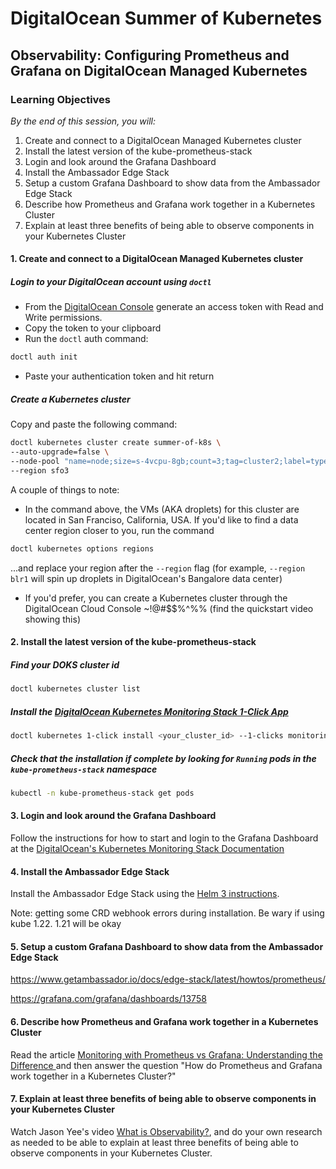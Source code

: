 # DigitalOcean Summer of Kubernetes 
## Observability: Configuring Prometheus and Grafana on DigitalOcean Managed Kubernetes

### Learning Objectives
_By the end of this session, you will:_  
1. Create and connect to a DigitalOcean Managed Kubernetes cluster 
1. Install the latest version of the kube-prometheus-stack
1. Login and look around the Grafana Dashboard 
1. ​​Install the Ambassador Edge Stack 
1. Setup a custom Grafana Dashboard to show data from the Ambassador Edge Stack
1. Describe how Prometheus and Grafana work together in a Kubernetes Cluster
1. Explain at least three benefits of being able to observe components in your Kubernetes Cluster


#### 1. Create and connect to a DigitalOcean Managed Kubernetes cluster 
##### Login to your DigitalOcean account using `doctl`

* From the [DigitalOcean Console](https://cloud.digitalocean.com/account/api/tokens) generate an access token with Read and Write permissions. 
* Copy the token to your clipboard
* Run the `doctl` auth command: 

```bash
doctl auth init
``` 
* Paste your authentication token and hit return

##### Create a Kubernetes cluster

Copy and paste the following command: 
```bash
doctl kubernetes cluster create summer-of-k8s \
--auto-upgrade=false \
--node-pool "name=node;size=s-4vcpu-8gb;count=3;tag=cluster2;label=type=basic;auto-scale=true;min-nodes=2;max-nodes=4" \
--region sfo3
``` 

A couple of things to note: 
* In the command above, the VMs (AKA droplets) for this cluster are located in San Franciso, California, USA. If you'd like to find a data center region closer to you, run the command 
```bash
doctl kubernetes options regions
```
...and replace your region after the `--region` flag (for example, `--region blr1` will spin up droplets in DigitalOcean's Bangalore data center)
* If you'd prefer, you can create a Kubernetes cluster through the DigitalOcean Cloud Console
~!@#$$%^%% (find the quickstart video showing this)

#### 2. Install the latest version of the kube-prometheus-stack

##### Find your DOKS cluster id 
```bash
doctl kubernetes cluster list
```
##### Install the [DigitalOcean Kubernetes Monitoring Stack 1-Click App](https://marketplace.digitalocean.com/apps/kubernetes-monitoring-stack)

```bash
doctl kubernetes 1-click install <your_cluster_id> --1-clicks monitoring
```

##### Check that the installation if complete by looking for `Running` pods in the `kube-prometheus-stack` namespace
```bash
kubectl -n kube-prometheus-stack get pods
```

#### 3. Login and look around the Grafana Dashboard 

Follow the instructions for how to start and login to the Grafana Dashboard at the [DigitalOcean's Kubernetes Monitoring Stack Documentation](https://marketplace.digitalocean.com/apps/kubernetes-monitoring-stack)


#### 4. ​​Install the Ambassador Edge Stack 

Install the Ambassador Edge Stack using the [Helm 3 instructions](https://www.getambassador.io/docs/edge-stack/latest/tutorials/getting-started/).  

Note: getting some CRD webhook errors during installation. Be wary if using kube 1.22. 1.21 will be okay 

#### 5. Setup a custom Grafana Dashboard to show data from the Ambassador Edge Stack
https://www.getambassador.io/docs/edge-stack/latest/howtos/prometheus/



https://grafana.com/grafana/dashboards/13758

#### 6. Describe how Prometheus and Grafana work together in a Kubernetes Cluster

Read the article [Monitoring with Prometheus vs Grafana: Understanding the Difference
](https://www.sumologic.com/blog/prometheus-vs-grafana/) and then answer the question "How do Prometheus and Grafana work together in a Kubernetes Cluster?" 

#### 7. Explain at least three benefits of being able to observe components in your Kubernetes Cluster

Watch Jason Yee's video [What is Observability?](https://www.youtube.com/watch?v=orsxOxQNzDQ), and do your own research as needed to be able to explain at least three benefits of being able to observe components in your Kubernetes Cluster. 